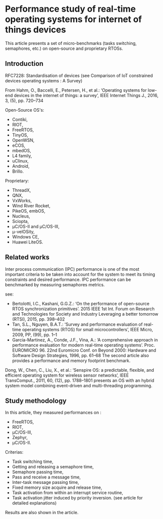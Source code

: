 # Performance study of real-time operating systems for internet of things devices
This article presents a set of micro-benchmarks (tasks switching, semaphores, etc.) on open-source and proprietary RTOSs.


## Introduction
RFC7228: Standardisation of devices (see Comparison of IoT constrained devices operating systems : A Survey)

From Hahm, O., Baccelli, E., Petersen, H., et al.: ‘Operating systems for low-end devices in the internet of things: a survey’, IEEE Internet Things J., 2016, 3, (5), pp. 720–734

Open-Source OS's:
- Contiki,
- RIOT,
- FreeRTOS, 
- TinyOS, 
- OpenWSN, 
- eCOS, 
- mbedOS, 
- L4 family,
- uClinux, 
- Android, 
- Brillo.

Proprietary:
- ThreadX,
- QNX, 
- VxWorks, 
- Wind River Rocket, 
- PikeOS, embOS, 
- Nucleus,
- Sciopta, 
- μC/OS-II and μC/OS-III,
- μ-velOSity, 
- Windows CE,
- Huawei LiteOS.

## Related works
Inter process communication (IPC) performance is one of the most important criteria to be taken into account for the system to meet its timing constraints and desired performance. IPC performance can be benchmarked by measuring semaphores metrics.

see: 
- Bertolotti, I.C., Kashani, G.G.Z.: ‘On the performance of open-source RTOS synchronization primitives’. 2015 IEEE 1st Int. Forum on Research and Technologies for Society and Industry Leveraging a better tomorrow (RTSI), 2015, pp. 398–402
- Tan, S.L., Nguyen, B.A.T.: ‘Survey and performance evaluation of real-time operating systems (RTOS) for small microcontrollers’, IEEE Micro, 2009, PP, (99), pp. 1–1
- Garcia-Martinez, A., Conde, J.F., Vina, A.: ‘A comprehensive approach in performance evaluation for modern real-time operating systems’. Proc. EUROMICRO 96. 22nd Euromicro Conf. on Beyond 2000: Hardware and Software Design Strategies, 1996, pp. 61–68
The second article also provides a performance and memory footprint benchmark.

Dong, W., Chen, C., Liu, X., et al.: ‘Senspire OS: a predictable, flexible, and efficient operating system for wireless sensor networks’, IEEE TransComput., 2011, 60, (12), pp. 1788–1801 presents an OS with an hybrid system model combining event-driven and multi-threading programming.

## Study methodology
In this article, they measured performances on :
- FreeRTOS, 
- RIOT,
- μC/OS-III,
- Zephyr,
- μC/OS-II.

Criterias:
- Task switching time,
- Getting and releasing a semaphore time,
- Semaphore passing time,
- Pass and receive a message time,
- Inter-task message passing time,
- Fixed memory size acquire and release time,
- Task activation from within an interrupt service routine,
- Task activation jitter induced by priority inversion.
(see article for detailed explanations)

Results are also shown in the article.







